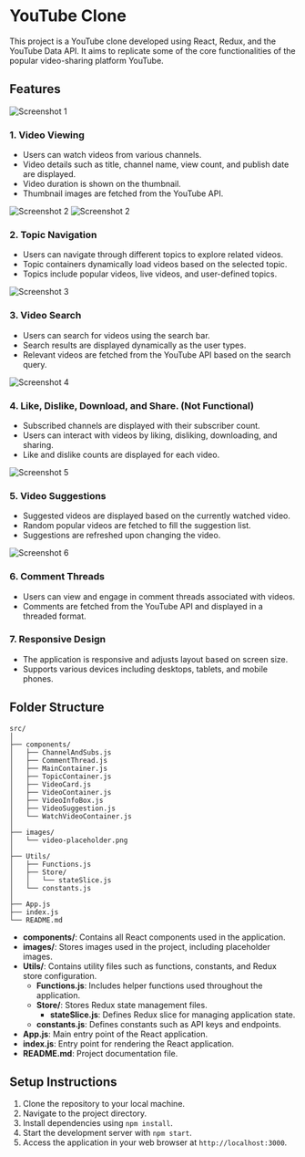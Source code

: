 
# YouTube Clone

This project is a YouTube clone developed using React, Redux, and the YouTube Data API. It aims to replicate some of the core functionalities of the popular video-sharing platform YouTube.

## Features

![Screenshot 1](https://i.postimg.cc/Y0RXmN13/Screenshot-2024-05-14-214228.png)

### 1. Video Viewing
- Users can watch videos from various channels.
- Video details such as title, channel name, view count, and publish date are displayed.
- Video duration is shown on the thumbnail.
- Thumbnail images are fetched from the YouTube API.

![Screenshot 2](https://i.postimg.cc/bN6CyTYY/Screenshot-2024-05-14-214505.png)
![Screenshot 2](https://i.postimg.cc/66fbSKDv/Screenshot-2024-05-14-214436.png)

### 2. Topic Navigation
- Users can navigate through different topics to explore related videos.
- Topic containers dynamically load videos based on the selected topic.
- Topics include popular videos, live videos, and user-defined topics.


![Screenshot 3](https://i.postimg.cc/y8tL98Sw/Screenshot-2024-05-14-214630.png)

### 3. Video Search
- Users can search for videos using the search bar.
- Search results are displayed dynamically as the user types.
- Relevant videos are fetched from the YouTube API based on the search query.

![Screenshot 4](https://i.postimg.cc/tg62zG37/Screenshot-2024-05-14-214317.png)

### 4. Like, Dislike, Download, and Share. (Not Functional)
- Subscribed channels are displayed with their subscriber count.
- Users can interact with videos by liking, disliking, downloading, and sharing.
- Like and dislike counts are displayed for each video.

![Screenshot 5](https://i.postimg.cc/6pyHyvTr/Screenshot-2024-05-14-214725.png)

### 5. Video Suggestions
- Suggested videos are displayed based on the currently watched video.
- Random popular videos are fetched to fill the suggestion list.
- Suggestions are refreshed upon changing the video.


![Screenshot 6](https://i.postimg.cc/SNQ1b5ht/Screenshot-2024-05-14-214354.png)

### 6. Comment Threads
- Users can view and engage in comment threads associated with videos.
- Comments are fetched from the YouTube API and displayed in a threaded format.

### 7. Responsive Design
- The application is responsive and adjusts layout based on screen size.
- Supports various devices including desktops, tablets, and mobile phones.

## Folder Structure

```
src/
│
├── components/
│   ├── ChannelAndSubs.js
│   ├── CommentThread.js
│   ├── MainContainer.js
│   ├── TopicContainer.js
│   ├── VideoCard.js
│   ├── VideoContainer.js
│   ├── VideoInfoBox.js
│   ├── VideoSuggestion.js
│   └── WatchVideoContainer.js
│
├── images/
│   └── video-placeholder.png
│
├── Utils/
│   ├── Functions.js
│   ├── Store/
│   │   └── stateSlice.js
│   └── constants.js
│
├── App.js
├── index.js
└── README.md
```

- **components/**: Contains all React components used in the application.
- **images/**: Stores images used in the project, including placeholder images.
- **Utils/**: Contains utility files such as functions, constants, and Redux store configuration.
  - **Functions.js**: Includes helper functions used throughout the application.
  - **Store/**: Stores Redux state management files.
    - **stateSlice.js**: Defines Redux slice for managing application state.
  - **constants.js**: Defines constants such as API keys and endpoints.
- **App.js**: Main entry point of the React application.
- **index.js**: Entry point for rendering the React application.
- **README.md**: Project documentation file.

## Setup Instructions

1. Clone the repository to your local machine.
2. Navigate to the project directory.
3. Install dependencies using `npm install`.
4. Start the development server with `npm start`.
5. Access the application in your web browser at `http://localhost:3000`.
